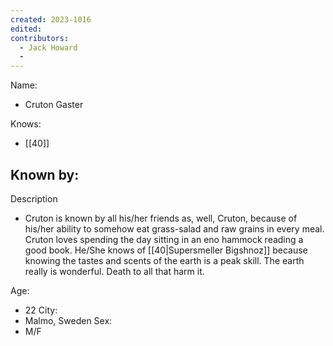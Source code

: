 ```yaml
---
created: 2023-1016
edited:
contributors:
  - Jack Howard
  - 
---
```


Name:
- Cruton Gaster

Knows:
- [[40]]

Known by:
- 

Description
- Cruton is known by all his/her friends as, well, Cruton, because of his/her ability to somehow eat grass-salad and raw grains in every meal. Cruton loves spending the day sitting in an eno hammock reading a good book. He/She knows of [[40|Supersmeller Bigshnoz]] because knowing the tastes and scents of the earth is a peak skill. The earth really is wonderful. Death to all that harm it.

Age:
- 22
City:
- Malmo, Sweden
Sex:
- M/F

